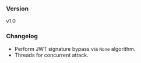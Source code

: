 ### Version

v1.0

### Changelog

- Perform JWT signature bypass via `None` algorithm.
- Threads for concurrent attack.
